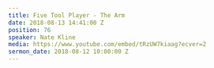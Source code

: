 ```yaml
---
title: Five Tool Player - The Arm
date: 2018-08-13 14:41:00 Z
position: 76
speaker: Nate Kline
media: https://www.youtube.com/embed/tRzUW7kiaag?ecver=2
sermon_date: 2018-08-12 10:00:00 Z
---
```


